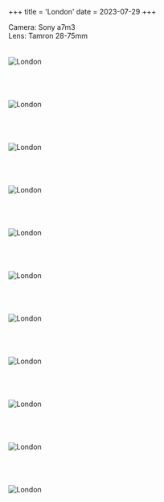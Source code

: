 +++
title = 'London'
date = 2023-07-29
+++

Camera: Sony a7m3\
Lens: Tamron 28-75mm\
\
\
![London](/images/photography/London/1.JPG)
\
\
\
\
\
![London](/images/photography/London/2.JPG)
\
\
\
\
\
![London](/images/photography/London/3.JPG)
\
\
\
\
\
![London](/images/photography/London/4.JPG)
\
\
\
\
\
![London](/images/photography/London/5.JPG)
\
\
\
\
\
![London](/images/photography/London/66.JPG)
\
\
\
\
\
![London](/images/photography/London/7.JPG)
\
\
\
\
\
![London](/images/photography/London/8.JPG)
\
\
\
\
\
![London](/images/photography/London/9.JPG)
\
\
\
\
\
![London](/images/photography/London/10.JPG)
\
\
\
\
\
![London](/images/photography/London/11.JPG)
